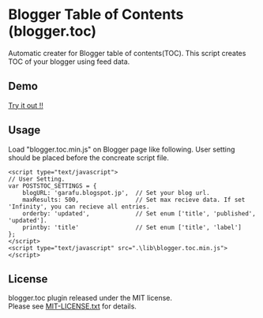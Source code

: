 Blogger Table of Contents (blogger.toc)
==================================================

Automatic creater for Blogger table of contents(TOC).
This script creates TOC of your blogger using feed data.


Demo
--------------------------

[Try it out !!](http://garafu.github.io/blogger.toc/demo/index.html)


Usage
--------------------------

Load "blogger.toc.min.js" on Blogger page like following.
User setting should be placed before the concreate script file.

    <script type="text/javascript">
    // User Setting.
    var POSTSTOC_SETTINGS = {
        blogURL: 'garafu.blogspot.jp',  // Set your blog url.
        maxResults: 500,                // Set max recieve data. If set 'Infinity', you can recieve all entries.
        orderby: 'updated',             // Set enum ['title', 'published', 'updated'].
        printby: 'title'                // Set enum ['title', 'label']
    };
    </script>
    <script type="text/javascript" src=".\lib\blogger.toc.min.js"></script>


License
--------------------------
blogger.toc plugin released under the MIT license.  
Please see [MIT-LICENSE.txt](https://github.com/garafu/blogger.toc/blob/master/MIT-LICENSE.txt) for details.
